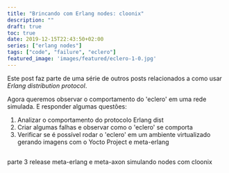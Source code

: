 ```yaml
---
title: "Brincando com Erlang nodes: cloonix"
description: ""
draft: true
toc: true
date: 2019-12-15T22:43:50+02:00
series: ["erlang nodes"] 
tags: ["code", "failure", "eclero"]
featured_image: 'images/featured/eclero-1-0.jpg'
---
```


Este post faz parte de uma série de outros posts relacionados a como usar _Erlang distribution protocol_.

Agora queremos observar o comportamento do 'eclero' em uma rede simulada. E responder algumas questões:

1. Analizar o comportamento do protocolo Erlang dist
2. Criar algumas falhas e observar como o 'eclero' se comporta
3. Verificar se é possível rodar o 'eclero' em um ambiente virtualizado gerando imagens com o Yocto Project e meta-erlang

##

parte 3
release
meta-erlang e meta-axon
simulando nodes com cloonix
